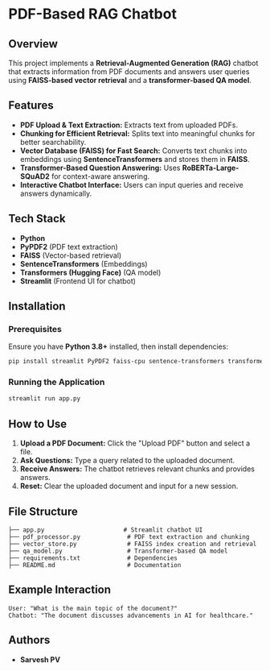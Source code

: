 # PDF-Based RAG Chatbot

## Overview
This project implements a **Retrieval-Augmented Generation (RAG)** chatbot that extracts information from PDF documents and answers user queries using **FAISS-based vector retrieval** and a **transformer-based QA model**.

## Features
- **PDF Upload & Text Extraction:** Extracts text from uploaded PDFs.
- **Chunking for Efficient Retrieval:** Splits text into meaningful chunks for better searchability.
- **Vector Database (FAISS) for Fast Search:** Converts text chunks into embeddings using **SentenceTransformers** and stores them in **FAISS**.
- **Transformer-Based Question Answering:** Uses **RoBERTa-Large-SQuAD2** for context-aware answering.
- **Interactive Chatbot Interface:** Users can input queries and receive answers dynamically.

## Tech Stack
- **Python**
- **PyPDF2** (PDF text extraction)
- **FAISS** (Vector-based retrieval)
- **SentenceTransformers** (Embeddings)
- **Transformers (Hugging Face)** (QA model)
- **Streamlit** (Frontend UI for chatbot)

## Installation
### Prerequisites
Ensure you have **Python 3.8+** installed, then install dependencies:

```bash
pip install streamlit PyPDF2 faiss-cpu sentence-transformers transformers numpy
```

### Running the Application
```bash
streamlit run app.py
```

## How to Use
1. **Upload a PDF Document:** Click the "Upload PDF" button and select a file.
2. **Ask Questions:** Type a query related to the uploaded document.
3. **Receive Answers:** The chatbot retrieves relevant chunks and provides answers.
4. **Reset:** Clear the uploaded document and input for a new session.

## File Structure
```
├── app.py                      # Streamlit chatbot UI
├── pdf_processor.py             # PDF text extraction and chunking
├── vector_store.py              # FAISS index creation and retrieval
├── qa_model.py                  # Transformer-based QA model
├── requirements.txt             # Dependencies
├── README.md                    # Documentation
```

## Example Interaction
```
User: "What is the main topic of the document?"
Chatbot: "The document discusses advancements in AI for healthcare."
```

## Authors
- **Sarvesh PV**
